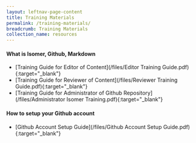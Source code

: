 ```yaml
---
layout: leftnav-page-content
title: Training Materials
permalink: /training-materials/
breadcrumb: Training Materials
collection_name: resources
---
```


#### **What is Isomer, Github, Markdown**
* [Training Guide for Editor of Content](/files/Editor Training Guide.pdf){:target="_blank"}
* [Training Guide for Reviewer of Content](/files/Reviewer Training Guide.pdf){:target="_blank"}
* [Training Guide for Administrator of Github Repository](/files/Administrator Isomer Training.pdf){:target="_blank"}


#### **How to setup your Github account**
* [Github Account Setup Guide](/files/Github Account Setup Guide.pdf){:target="_blank"}
